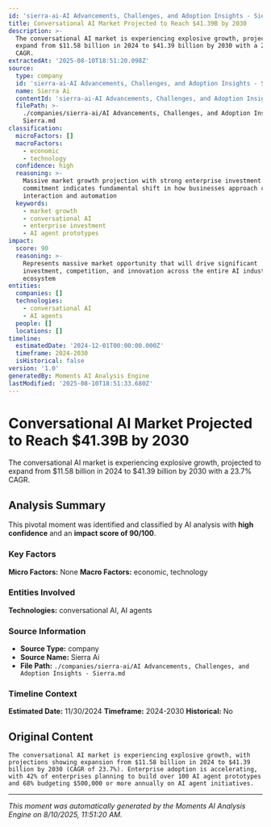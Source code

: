 ```yaml
---
id: 'sierra-ai-AI Advancements, Challenges, and Adoption Insights - Sierra-moment-6'
title: Conversational AI Market Projected to Reach $41.39B by 2030
description: >-
  The conversational AI market is experiencing explosive growth, projected to
  expand from $11.58 billion in 2024 to $41.39 billion by 2030 with a 23.7%
  CAGR.
extractedAt: '2025-08-10T18:51:20.098Z'
source:
  type: company
  id: 'sierra-ai-AI Advancements, Challenges, and Adoption Insights - Sierra'
  name: Sierra Ai
  contentId: 'sierra-ai-AI Advancements, Challenges, and Adoption Insights - Sierra'
  filePath: >-
    ./companies/sierra-ai/AI Advancements, Challenges, and Adoption Insights -
    Sierra.md
classification:
  microFactors: []
  macroFactors:
    - economic
    - technology
  confidence: high
  reasoning: >-
    Massive market growth projection with strong enterprise investment
    commitment indicates fundamental shift in how businesses approach customer
    interaction and automation
  keywords:
    - market growth
    - conversational AI
    - enterprise investment
    - AI agent prototypes
impact:
  score: 90
  reasoning: >-
    Represents massive market opportunity that will drive significant
    investment, competition, and innovation across the entire AI industry
    ecosystem
entities:
  companies: []
  technologies:
    - conversational AI
    - AI agents
  people: []
  locations: []
timeline:
  estimatedDate: '2024-12-01T00:00:00.000Z'
  timeframe: 2024-2030
  isHistorical: false
version: '1.0'
generatedBy: Moments AI Analysis Engine
lastModified: '2025-08-10T18:51:33.680Z'
---
```

# Conversational AI Market Projected to Reach $41.39B by 2030

The conversational AI market is experiencing explosive growth, projected to expand from $11.58 billion in 2024 to $41.39 billion by 2030 with a 23.7% CAGR.

## Analysis Summary

This pivotal moment was identified and classified by AI analysis with **high confidence** and an **impact score of 90/100**.

### Key Factors

**Micro Factors:** None
**Macro Factors:** economic, technology

### Entities Involved


**Technologies:** conversational AI, AI agents



### Source Information

- **Source Type:** company
- **Source Name:** Sierra Ai
- **File Path:** `./companies/sierra-ai/AI Advancements, Challenges, and Adoption Insights - Sierra.md`

### Timeline Context

**Estimated Date:** 11/30/2024
**Timeframe:** 2024-2030
**Historical:** No

## Original Content

```
The conversational AI market is experiencing explosive growth, with projections showing expansion from $11.58 billion in 2024 to $41.39 billion by 2030 (CAGR of 23.7%). Enterprise adoption is accelerating, with 42% of enterprises planning to build over 100 AI agent prototypes and 68% budgeting $500,000 or more annually on AI agent initiatives.
```

---

*This moment was automatically generated by the Moments AI Analysis Engine on 8/10/2025, 11:51:20 AM.*

